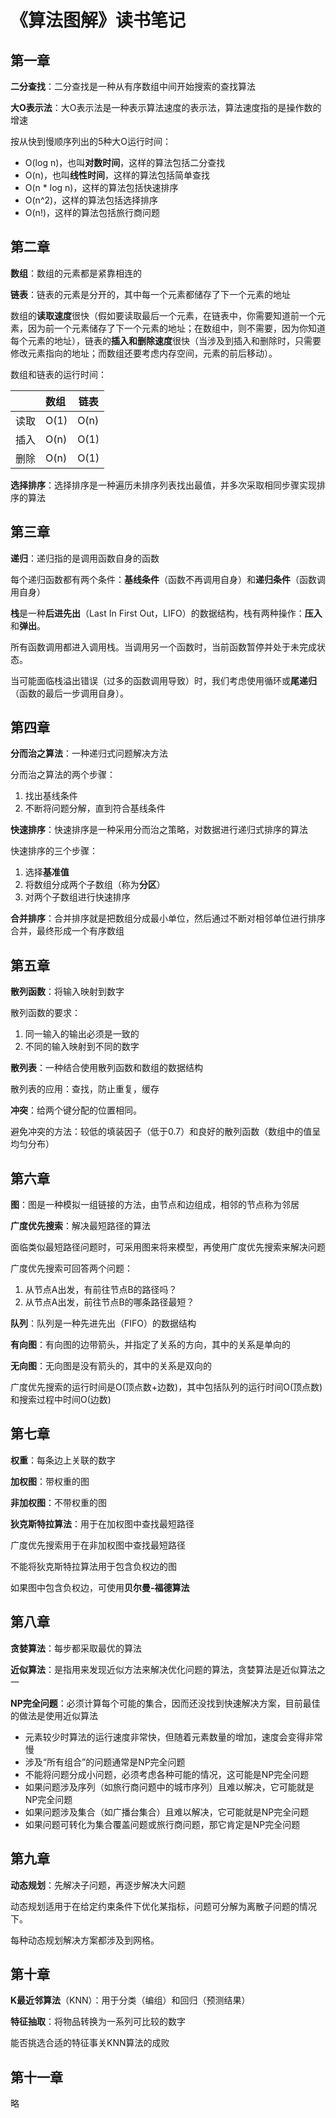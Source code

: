 # 《算法图解》读书笔记



## 第一章

**二分查找**：二分查找是一种从有序数组中间开始搜索的查找算法

**大O表示法**：大O表示法是一种表示算法速度的表示法，算法速度指的是操作数的增速

按从快到慢顺序列出的5种大O运行时间：

- O(log n)，也叫**对数时间**，这样的算法包括二分查找
- O(n)，也叫**线性时间**，这样的算法包括简单查找
- O(n * log n)，这样的算法包括快速排序
- O(n^2)，这样的算法包括选择排序
- O(n!)，这样的算法包括旅行商问题



## 第二章

**数组**：数组的元素都是紧靠相连的

**链表**：链表的元素是分开的，其中每一个元素都储存了下一个元素的地址

数组的**读取速度**很快（假如要读取最后一个元素，在链表中，你需要知道前一个元素，因为前一个元素储存了下一个元素的地址；在数组中，则不需要，因为你知道每个元素的地址），链表的**插入和删除速度**很快（当涉及到插入和删除时，只需要修改元素指向的地址；而数组还要考虑内存空间，元素的前后移动）。

数组和链表的运行时间：

|      | 数组 | 链表 |
| ---- | :--- | ---- |
| 读取 | O(1) | O(n) |
| 插入 | O(n) | O(1) |
| 删除 | O(n) | O(1) |

**选择排序**：选择排序是一种遍历未排序列表找出最值，并多次采取相同步骤实现排序的算法



## 第三章

**递归**：递归指的是调用函数自身的函数

每个递归函数都有两个条件：**基线条件**（函数不再调用自身）和**递归条件**（函数调用自身）

**栈**是一种**后进先出**（Last In First Out，LIFO）的数据结构，栈有两种操作：**压入**和**弹出**。

所有函数调用都进入调用栈。当调用另一个函数时，当前函数暂停并处于未完成状态。

当可能面临栈溢出错误（过多的函数调用导致）时，我们考虑使用循环或**尾递归**（函数的最后一步调用自身）。



## 第四章

**分而治之算法**：一种递归式问题解决方法

分而治之算法的两个步骤：

1. 找出基线条件
2. 不断将问题分解，直到符合基线条件

**快速排序**：快速排序是一种采用分而治之策略，对数据进行递归式排序的算法

快速排序的三个步骤：

1. 选择**基准值**
2. 将数组分成两个子数组（称为**分区**）
3. 对两个子数组进行快速排序

**合并排序**：合并排序就是把数组分成最小单位，然后通过不断对相邻单位进行排序合并，最终形成一个有序数组



## 第五章

**散列函数**：将输入映射到数字

散列函数的要求：

1. 同一输入的输出必须是一致的
2. 不同的输入映射到不同的数字

**散列表**：一种结合使用散列函数和数组的数据结构

散列表的应用：查找，防止重复，缓存

**冲突**：给两个键分配的位置相同。

避免冲突的方法：较低的填装因子（低于0.7）和良好的散列函数（数组中的值呈均匀分布）



## 第六章

**图**：图是一种模拟一组链接的方法，由节点和边组成，相邻的节点称为邻居

**广度优先搜索**：解决最短路径的算法

面临类似最短路径问题时，可采用图来将来模型，再使用广度优先搜索来解决问题

广度优先搜索可回答两个问题：

1. 从节点A出发，有前往节点B的路径吗？
2. 从节点A出发，前往节点B的哪条路径最短？

**队列**：队列是一种先进先出（FIFO）的数据结构

**有向图**：有向图的边带箭头，并指定了关系的方向，其中的关系是单向的

**无向图**：无向图是没有箭头的，其中的关系是双向的

广度优先搜索的运行时间是O(顶点数+边数)，其中包括队列的运行时间O(顶点数)和搜索过程中时间O(边数)



## 第七章

**权重**：每条边上关联的数字

**加权图**：带权重的图

**非加权图**：不带权重的图

**狄克斯特拉算法**：用于在加权图中查找最短路径

广度优先搜索用于在非加权图中查找最短路径

不能将狄克斯特拉算法用于包含负权边的图

如果图中包含负权边，可使用**贝尔曼-福德算法**



## 第八章

**贪婪算法**：每步都采取最优的算法

**近似算法**：是指用来发现近似方法来解决优化问题的算法，贪婪算法是近似算法之一

**NP完全问题**：必须计算每个可能的集合，因而还没找到快速解决方案，目前最佳的做法是使用近似算法

- 元素较少时算法的运行速度非常快，但随着元素数量的增加，速度会变得非常慢
- 涉及“所有组合”的问题通常是NP完全问题
- 不能将问题分成小问题，必须考虑各种可能的情况，这可能是NP完全问题
- 如果问题涉及序列（如旅行商问题中的城市序列）且难以解决，它可能就是NP完全问题
- 如果问题涉及集合（如广播台集合）且难以解决，它可能就是NP完全问题
- 如果问题可转化为集合覆盖问题或旅行商问题，那它肯定是NP完全问题



## 第九章

**动态规划**：先解决子问题，再逐步解决大问题

动态规划适用于在给定约束条件下优化某指标，问题可分解为离散子问题的情况下。

每种动态规划解决方案都涉及到网格。



## 第十章

**K最近邻算法**（KNN）：用于分类（编组）和回归（预测结果）

**特征抽取**：将物品转换为一系列可比较的数字

能否挑选合适的特征事关KNN算法的成败



## 第十一章

略





